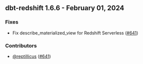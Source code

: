 ## dbt-redshift 1.6.6 - February 01, 2024

### Fixes

- Fix describe_materialized_view for Redshift Serverless ([#641](https://github.com/dbt-labs/dbt-redshift/issues/641))

### Contributors
- [@reptillicus](https://github.com/reptillicus) ([#641](https://github.com/dbt-labs/dbt-redshift/issues/641))
